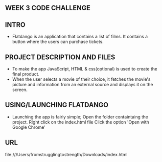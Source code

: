 ## WEEK 3 CODE CHALLENGE

## INTRO
- Flatdango is an application that contains a list of films. It contains a 
  button where the users can purchase tickets.

## PROJECT DESCRIPTION AND FILES
- To make the app JavaScript, HTML & css(optional) is used to create the final
  product.
- When the user selects a movie of their choice, it fetches the movie's picture and information from an external source and displays it on the screen.

## USING/LAUNCHING FLATDANGO 
- Launching the app is fairly simple; 
 Open the folder containtaing the project. Right click on the index.html file 
Click the option 'Open with Google Chrome'

## URL
file:///Users/fromstrugglingtostrength/Downloads/index.html

